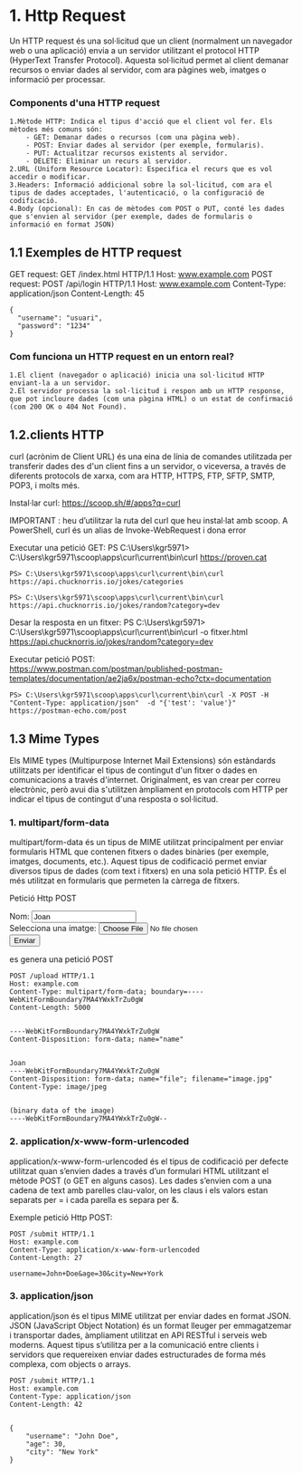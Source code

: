 # 1. Http Request
Un HTTP request és una sol·licitud que un client (normalment un navegador web o una aplicació) envia a un servidor utilitzant el protocol HTTP (HyperText Transfer Protocol). Aquesta sol·licitud permet al client demanar recursos o enviar dades al servidor, com ara pàgines web, imatges o informació per processar.

### Components d'una HTTP request
    1.Mètode HTTP: Indica el tipus d'acció que el client vol fer. Els mètodes més comuns són:
        - GET: Demanar dades o recursos (com una pàgina web).
        - POST: Enviar dades al servidor (per exemple, formularis).
        - PUT: Actualitzar recursos existents al servidor.
        - DELETE: Eliminar un recurs al servidor.
    2.URL (Uniform Resource Locator): Especifica el recurs que es vol accedir o modificar.
    3.Headers: Informació addicional sobre la sol·licitud, com ara el tipus de dades acceptades, l'autenticació, o la configuració de codificació.
    4.Body (opcional): En cas de mètodes com POST o PUT, conté les dades que s'envien al servidor (per exemple, dades de formularis o informació en format JSON)

## 1.1 Exemples de HTTP request
GET request:
    GET /index.html HTTP/1.1
    Host: www.example.com
POST request:
    POST /api/login HTTP/1.1
    Host: www.example.com
    Content-Type: application/json
    Content-Length: 45

    {
      "username": "usuari",
      "password": "1234"
    }

### Com funciona un HTTP request en un entorn real?
    1.El client (navegador o aplicació) inicia una sol·licitud HTTP enviant-la a un servidor.
    2.El servidor processa la sol·licitud i respon amb un HTTP response, que pot incloure dades (com una pàgina HTML) o un estat de confirmació (com 200 OK o 404 Not Found).

## 1.2.clients HTTP
curl (acrònim de Client URL) és una eina de línia de comandes utilitzada per transferir dades des d'un client fins a un servidor, o viceversa, a través de diferents protocols de xarxa, com ara HTTP, HTTPS, FTP, SFTP, SMTP, POP3, i molts més.

Instal·lar curl: https://scoop.sh/#/apps?q=curl

IMPORTANT : heu d’utilitzar la ruta del curl que heu instal·lat amb scoop. A PowerShell, curl és un alias de Invoke-WebRequest i dona error 

Executar una petició GET:
    PS C:\Users\kgr5971> C:\Users\kgr5971\scoop\apps\curl\current\bin\curl https://proven.cat

    PS> C:\Users\kgr5971\scoop\apps\curl\current\bin\curl  https://api.chucknorris.io/jokes/categories

    PS> C:\Users\kgr5971\scoop\apps\curl\current\bin\curl  https://api.chucknorris.io/jokes/random?category=dev

Desar la resposta en un fitxer:
    PS C:\Users\kgr5971> C:\Users\kgr5971\scoop\apps\curl\current\bin\curl -o fitxer.html https://api.chucknorris.io/jokes/random?category=dev

Executar petició POST:  
https://www.postman.com/postman/published-postman-templates/documentation/ae2ja6x/postman-echo?ctx=documentation

    PS> C:\Users\kgr5971\scoop\apps\curl\current\bin\curl -X POST -H "Content-Type: application/json"  -d "{'test': 'value'}" https://postman-echo.com/post

## 1.3 Mime Types

Els MIME types (Multipurpose Internet Mail Extensions) són estàndards utilitzats per identificar el tipus de contingut d'un fitxer o dades en comunicacions a través d'internet. Originalment, es van crear per correu electrònic, però avui dia s'utilitzen àmpliament en protocols com HTTP per indicar el tipus de contingut d'una resposta o sol·licitud.

### 1. multipart/form-data
multipart/form-data és un tipus de MIME utilitzat principalment per enviar formularis HTML que contenen fitxers o dades binàries (per exemple, imatges, documents, etc.). Aquest tipus de codificació permet enviar diversos tipus de dades (com text i fitxers) en una sola petició HTTP. És el més utilitzat en formularis que permeten la càrrega de fitxers.

Petició Http POST

<form action="https://example.com/upload" method="POST" enctype="multipart/form-data">
    <label for="name">Nom:</label>
    <input type="text" id="name" name="name" value="Joan">
    <br>
    <label for="file">Selecciona una imatge:</label>
    <input type="file" id="file" name="file">
    <br>
    <input type="submit" value="Enviar">
</form>

es genera una petició POST

    POST /upload HTTP/1.1
    Host: example.com
    Content-Type: multipart/form-data; boundary=----WebKitFormBoundary7MA4YWxkTrZu0gW
    Content-Length: 5000


    ----WebKitFormBoundary7MA4YWxkTrZu0gW
    Content-Disposition: form-data; name="name"


    Joan
    ----WebKitFormBoundary7MA4YWxkTrZu0gW
    Content-Disposition: form-data; name="file"; filename="image.jpg"
    Content-Type: image/jpeg


    (binary data of the image)
    ----WebKitFormBoundary7MA4YWxkTrZu0gW--

### 2. application/x-www-form-urlencoded
application/x-www-form-urlencoded és el tipus de codificació per defecte utilitzat quan s’envien dades a través d’un formulari HTML utilitzant el mètode POST (o GET en alguns casos). Les dades s’envien com a una cadena de text amb parelles clau-valor, on les claus i els valors estan separats per = i cada parella es separa per &.

Exemple petició Http  POST:

    POST /submit HTTP/1.1
    Host: example.com
    Content-Type: application/x-www-form-urlencoded
    Content-Length: 27

    username=John+Doe&age=30&city=New+York

### 3. application/json
application/json és el tipus MIME utilitzat per enviar dades en format JSON. JSON (JavaScript Object Notation) és un format lleuger per emmagatzemar i transportar dades, àmpliament utilitzat en API RESTful i serveis web moderns. Aquest tipus s’utilitza per a la comunicació entre clients i servidors que requereixen enviar dades estructurades de forma més complexa, com objects o arrays.

    POST /submit HTTP/1.1
    Host: example.com
    Content-Type: application/json
    Content-Length: 42


    {
        "username": "John Doe",
        "age": 30,
        "city": "New York"
    }
